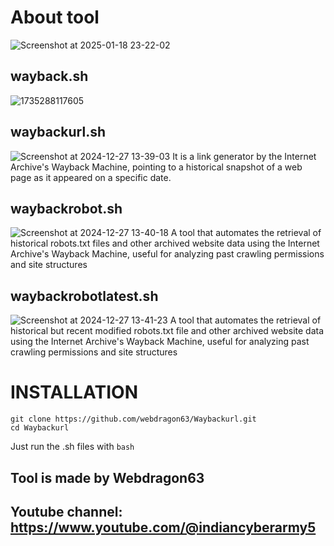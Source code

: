 # About tool
![Screenshot at 2025-01-18 23-22-02](https://github.com/user-attachments/assets/f4886a11-4e88-42b3-be5e-4198a75199ee)
## wayback.sh
![1735288117605](https://github.com/user-attachments/assets/1ddd4cb7-4d50-4173-b5fb-9417907212e7)
## waybackurl.sh
![Screenshot at 2024-12-27 13-39-03](https://github.com/user-attachments/assets/97e82149-e43c-4e4f-ae96-47403d671fd0)
It is a link generator by the Internet Archive's Wayback Machine, pointing to a historical snapshot of a web page as it appeared on a specific date.
## waybackrobot.sh
![Screenshot at 2024-12-27 13-40-18](https://github.com/user-attachments/assets/0586ec5f-ae2f-4a04-89d0-97ef7b6a6b1b)
A tool that automates the retrieval of historical robots.txt files and other archived website data using the Internet Archive's Wayback Machine, useful for analyzing past crawling permissions and site structures
## waybackrobotlatest.sh
![Screenshot at 2024-12-27 13-41-23](https://github.com/user-attachments/assets/cfde2113-5a56-4a7f-b7a1-39cc7555bdd7)
A tool that automates the retrieval of historical but recent modified robots.txt file and other archived website data using the Internet Archive's Wayback Machine, useful for analyzing past crawling permissions and site structures

# INSTALLATION

```shell
git clone https://github.com/webdragon63/Waybackurl.git
cd Waybackurl
```
Just run the .sh files with `bash`
## Tool is made by Webdragon63
## Youtube channel:  https://www.youtube.com/@indiancyberarmy5
